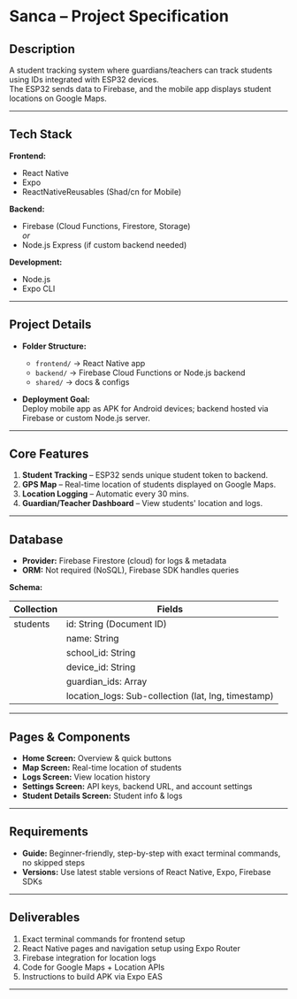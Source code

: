 # Sanca – Project Specification

## Description
A student tracking system where guardians/teachers can track students using IDs integrated with ESP32 devices.  
The ESP32 sends data to Firebase, and the mobile app displays student locations on Google Maps.

---

## Tech Stack
**Frontend:**
- React Native
- Expo
- ReactNativeReusables (Shad/cn for Mobile)

**Backend:**
- Firebase (Cloud Functions, Firestore, Storage)  
  *or*  
- Node.js Express (if custom backend needed)

**Development:**
- Node.js
- Expo CLI

---

## Project Details
- **Folder Structure:**  
  - `frontend/` → React Native app  
  - `backend/` → Firebase Cloud Functions or Node.js backend  
  - `shared/` → docs & configs  

- **Deployment Goal:**  
  Deploy mobile app as APK for Android devices; backend hosted via Firebase or custom Node.js server.

---

## Core Features
1. **Student Tracking** – ESP32 sends unique student token to backend.  
2. **GPS Map** – Real-time location of students displayed on Google Maps.  
3. **Location Logging** – Automatic every 30 mins.  
4. **Guardian/Teacher Dashboard** – View students' location and logs.

---

## Database
- **Provider:** Firebase Firestore (cloud) for logs & metadata  
- **ORM:** Not required (NoSQL), Firebase SDK handles queries  

**Schema:**  

| Collection      | Fields                                                  |
|------------------|--------------------------------------------------------|
| students         | id: String (Document ID)                               |
|                  | name: String                                           |
|                  | school_id: String                                      |
|                  | device_id: String                                      |
|                  | guardian_ids: Array                                    |
|                  | location_logs: Sub-collection (lat, lng, timestamp)    |

---

## Pages & Components
- **Home Screen:** Overview & quick buttons  
- **Map Screen:** Real-time location of students  
- **Logs Screen:** View location history  
- **Settings Screen:** API keys, backend URL, and account settings  
- **Student Details Screen:** Student info & logs  

---

## Requirements
- **Guide:** Beginner-friendly, step-by-step with exact terminal commands, no skipped steps  
- **Versions:** Use latest stable versions of React Native, Expo, Firebase SDKs  

---

## Deliverables
1. Exact terminal commands for frontend setup  
2. React Native pages and navigation setup using Expo Router  
3. Firebase integration for location logs  
4. Code for Google Maps + Location APIs  
5. Instructions to build APK via Expo EAS  

---
